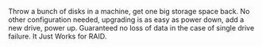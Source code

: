 Throw a bunch of disks in a machine, get one big storage space back. No other configuration needed, upgrading is as easy as power down, add a new drive, power up. Guaranteed no loss of data in the case of single drive failure. It Just Works for RAID.